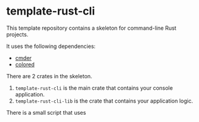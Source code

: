 # template-rust-cli

This template repository contains a skeleton for command-line Rust projects.

It uses the following dependencies:
* [cmder](https://github.com/ndaba1/cmder)
* [colored](https://github.com/mackwic/colored)

There are 2 crates in the skeleton.
1. `template-rust-cli` is the main crate that contains your console application.
2. `template-rust-cli-lib` is the crate that contains your application logic.

There is a small script that uses 